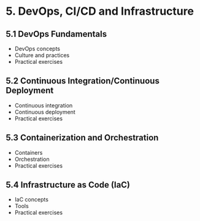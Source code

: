 # 5. DevOps, CI/CD and Infrastructure

## 5.1 DevOps Fundamentals
- DevOps concepts
- Culture and practices
- Practical exercises

## 5.2 Continuous Integration/Continuous Deployment
- Continuous integration
- Continuous deployment
- Practical exercises

## 5.3 Containerization and Orchestration
- Containers
- Orchestration
- Practical exercises

## 5.4 Infrastructure as Code (IaC)
- IaC concepts
- Tools
- Practical exercises
